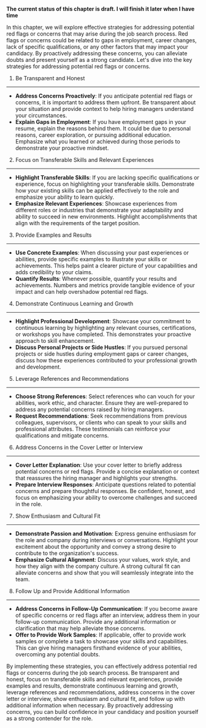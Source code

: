 **The current status of this chapter is draft. I will finish it later when I have time**

In this chapter, we will explore effective strategies for addressing potential red flags or concerns that may arise during the job search process. Red flags or concerns could be related to gaps in employment, career changes, lack of specific qualifications, or any other factors that may impact your candidacy. By proactively addressing these concerns, you can alleviate doubts and present yourself as a strong candidate. Let's dive into the key strategies for addressing potential red flags or concerns.

1. Be Transparent and Honest
----------------------------

* **Address Concerns Proactively**: If you anticipate potential red flags or concerns, it is important to address them upfront. Be transparent about your situation and provide context to help hiring managers understand your circumstances.
* **Explain Gaps in Employment**: If you have employment gaps in your resume, explain the reasons behind them. It could be due to personal reasons, career exploration, or pursuing additional education. Emphasize what you learned or achieved during those periods to demonstrate your proactive mindset.

2. Focus on Transferable Skills and Relevant Experiences
--------------------------------------------------------

* **Highlight Transferable Skills**: If you are lacking specific qualifications or experience, focus on highlighting your transferable skills. Demonstrate how your existing skills can be applied effectively to the role and emphasize your ability to learn quickly.
* **Emphasize Relevant Experiences**: Showcase experiences from different roles or industries that demonstrate your adaptability and ability to succeed in new environments. Highlight accomplishments that align with the requirements of the target position.

3. Provide Examples and Results
-------------------------------

* **Use Concrete Examples**: When discussing your past experiences or abilities, provide specific examples to illustrate your skills or achievements. This helps paint a clearer picture of your capabilities and adds credibility to your claims.
* **Quantify Results**: Whenever possible, quantify your results and achievements. Numbers and metrics provide tangible evidence of your impact and can help overshadow potential red flags.

4. Demonstrate Continuous Learning and Growth
---------------------------------------------

* **Highlight Professional Development**: Showcase your commitment to continuous learning by highlighting any relevant courses, certifications, or workshops you have completed. This demonstrates your proactive approach to skill enhancement.
* **Discuss Personal Projects or Side Hustles**: If you pursued personal projects or side hustles during employment gaps or career changes, discuss how these experiences contributed to your professional growth and development.

5. Leverage References and Recommendations
------------------------------------------

* **Choose Strong References**: Select references who can vouch for your abilities, work ethic, and character. Ensure they are well-prepared to address any potential concerns raised by hiring managers.
* **Request Recommendations**: Seek recommendations from previous colleagues, supervisors, or clients who can speak to your skills and professional attributes. These testimonials can reinforce your qualifications and mitigate concerns.

6. Address Concerns in the Cover Letter or Interview
----------------------------------------------------

* **Cover Letter Explanation**: Use your cover letter to briefly address potential concerns or red flags. Provide a concise explanation or context that reassures the hiring manager and highlights your strengths.
* **Prepare Interview Responses**: Anticipate questions related to potential concerns and prepare thoughtful responses. Be confident, honest, and focus on emphasizing your ability to overcome challenges and succeed in the role.

7. Show Enthusiasm and Cultural Fit
-----------------------------------

* **Demonstrate Passion and Motivation**: Express genuine enthusiasm for the role and company during interviews or conversations. Highlight your excitement about the opportunity and convey a strong desire to contribute to the organization's success.
* **Emphasize Cultural Alignment**: Discuss your values, work style, and how they align with the company culture. A strong cultural fit can alleviate concerns and show that you will seamlessly integrate into the team.

8. Follow Up and Provide Additional Information
-----------------------------------------------

* **Address Concerns in Follow-Up Communication**: If you become aware of specific concerns or red flags after an interview, address them in your follow-up communication. Provide any additional information or clarification that may help alleviate those concerns.
* **Offer to Provide Work Samples**: If applicable, offer to provide work samples or complete a task to showcase your skills and capabilities. This can give hiring managers firsthand evidence of your abilities, overcoming any potential doubts.

By implementing these strategies, you can effectively address potential red flags or concerns during the job search process. Be transparent and honest, focus on transferable skills and relevant experiences, provide examples and results, demonstrate continuous learning and growth, leverage references and recommendations, address concerns in the cover letter or interview, show enthusiasm and cultural fit, and follow up with additional information when necessary. By proactively addressing concerns, you can build confidence in your candidacy and position yourself as a strong contender for the role.
